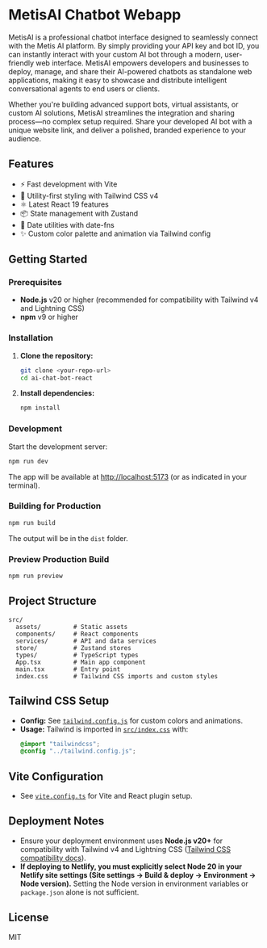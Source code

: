# MetisAI Chatbot Webapp

MetisAI is a professional chatbot interface designed to seamlessly connect with the Metis AI platform. By simply providing your API key and bot ID, you can instantly interact with your custom AI bot through a modern, user-friendly web interface. MetisAI empowers developers and businesses to deploy, manage, and share their AI-powered chatbots as standalone web applications, making it easy to showcase and distribute intelligent conversational agents to end users or clients.

Whether you're building advanced support bots, virtual assistants, or custom AI solutions, MetisAI streamlines the integration and sharing process—no complex setup required. Share your developed AI bot with a unique website link, and deliver a polished, branded experience to your audience.

## Features

- ⚡️ Fast development with Vite
- 🎨 Utility-first styling with Tailwind CSS v4
- ⚛️ Latest React 19 features
- 📦 State management with Zustand
- 📅 Date utilities with date-fns
- ✨ Custom color palette and animation via Tailwind config

## Getting Started

### Prerequisites

- **Node.js** v20 or higher (recommended for compatibility with Tailwind v4 and Lightning CSS)
- **npm** v9 or higher

### Installation

1. **Clone the repository:**
   ```sh
   git clone <your-repo-url>
   cd ai-chat-bot-react
   ```

2. **Install dependencies:**
   ```sh
   npm install
   ```

### Development

Start the development server:
```sh
npm run dev
```
The app will be available at [http://localhost:5173](http://localhost:5173) (or as indicated in your terminal).

### Building for Production

```sh
npm run build
```
The output will be in the `dist` folder.

### Preview Production Build

```sh
npm run preview
```

## Project Structure

```
src/
  assets/         # Static assets
  components/     # React components
  services/       # API and data services
  store/          # Zustand stores
  types/          # TypeScript types
  App.tsx         # Main app component
  main.tsx        # Entry point
  index.css       # Tailwind CSS imports and custom styles
```

## Tailwind CSS Setup

- **Config:** See [`tailwind.config.js`](./tailwind.config.js) for custom colors and animations.
- **Usage:** Tailwind is imported in [`src/index.css`](./src/index.css) with:
  ```css
  @import "tailwindcss";
  @config "../tailwind.config.js";
  ```

## Vite Configuration

- See [`vite.config.ts`](./vite.config.ts) for Vite and React plugin setup.

## Deployment Notes

- Ensure your deployment environment uses **Node.js v20+** for compatibility with Tailwind v4 and Lightning CSS ([Tailwind CSS compatibility docs](https://tailwindcss.com/docs/compatibility)).
- **If deploying to Netlify, you must explicitly select Node 20 in your Netlify site settings (Site settings → Build & deploy → Environment → Node version).** Setting the Node version in environment variables or `package.json` alone is not sufficient.

## License

MIT
